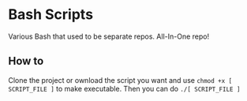 # Bash Scripts

Various Bash that used to be separate repos. All-In-One repo!

## How to

Clone the project or ownload the script you want and use `chmod +x [ SCRIPT_FILE ]` to make executable. Then you can do `./[ SCRIPT_FILE ]`
